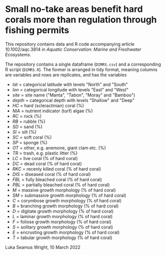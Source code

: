 # Small no-take areas benefit hard corals more than regulation through fishing permits
This repository contains data and R code accompanying article 10.1002/aqc.3814 in *Aquatic Conservation: Marine and Freshwater Ecosystems*.

The repository contains a single dataframe (`DIMRS.csv`) and a corresponding R script (`DIMRS.R`). The former is arranged in tidy format, meaning columns are variables and rows are replicates, and has the variables
- *lat* = categorical latitude with levels "North" and "South"
- *lon* = categorical longitude with levels "East" and "West"
- *site* = site name ("Manta", "Tabon", "Moray" and "Bamboo")
- *depth* = categorical depth with levels "Shallow" and "Deep"
- *HC* = hard (scleractinian) coral (%) 
- *NIA* = nutrient indicator (turf) algae (%)
- *RC* = rock (%)
- *RB* = rubble (%)
- *SD* = sand (%)
- *SI* = silt (%)
- *SC* = soft coral (%)
- *SP* = sponge (%)
- *OT* = other, e.g. anemone, giant clam etc. (%)
- *TR* = trash, e.g. plastic litter (%)
- *LC* = live coral (% of hard coral)
- *DC* = dead coral (% of hard coral)
- *RKC* = recenly killed coral (% of hard coral)
- *DIS* = diseased coral (% of hard coral)
- *FBL* = fully bleached coral (% of hard coral)
- *PBL* = partially bleached coral (% of hard coral)
- *M* = massive growth morphology (% of hard coral)
- *SM* = submassive growth morphology (% of hard coral)
- *C* = corymbose growth morphology (% of hard coral)
- *B* = branching growth morphology (% of hard coral)
- *D* = digitate growth morphology (% of hard coral)
- *L* = laminar growth morphology (% of hard coral)
- *F* = foliose growth morphology (% of hard coral)
- *S* = solitary growth morphology (% of hard coral)
- *E* = encrusting growth morphology (% of hard coral)
- *T* = tabular growth morphology (% of hard coral)

Luka Seamus Wright, 10 March 2022
